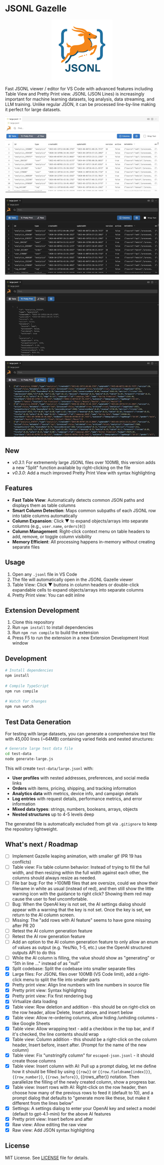 # JSONL Gazelle

<div align="center">
  <img src="jsonl-gazelle.png" alt="JSONL Gazelle" width="200">
</div>

Fast JSONL viewer / editor for VS Code with advanced features including Table View and Pretty Print view. JSONL (JSON Lines) is increasingly important for machine learning datasets, log analysis, data streaming, and LLM training. Unlike regular JSON, it can be processed line-by-line making it perfect for large datasets.

![JSONL Gazelle Screenshot - Light Theme - Table View](jsonl-gazelle-screenshot.jpg)

![JSONL Gazelle Screenshot - Dark Theme - Table View](jsonl-gazelle-screenshot2.jpg)

![JSONL Gazelle Screenshot - Pretty Print View](jsonl-gazelle-screenshot3.jpg)

![JSONL Gazelle Screenshot - Raw View](jsonl-gazelle-screenshot4.jpg)

## New

- *v0.3.1*: For extrememly large JSONL files over 100MB, this version adds a new "Split" function available by right-clicking on the file
- *v0.3.0*: Add a much improved Pretty Print View with syntax highlighting

## Features

- **Fast Table View**: Automatically detects common JSON paths and displays them as table columns
- **Smart Column Detection**: Maps common subpaths of each JSONL row into table columns automatically
- **Column Expansion**: Click ▼ to expand objects/arrays into separate columns (e.g., `user.name`, `orders[0]`)
- **Column Management**: Right-click context menu on table headers to add, remove, or toggle column visibility
- **Memory Efficient**: All processing happens in-memory without creating separate files

## Usage

1. Open any `.jsonl` file in VS Code
2. The file will automatically open in the JSONL Gazelle viewer
4. Table View: Click ▼ buttons in column headers or double-click expandable cells to expand objects/arrays into separate columns
5. Pretty Print view: You can edit inline

## Extension Development

1. Clone this repository
2. Run `npm install` to install dependencies
3. Run `npm run compile` to build the extension
4. Press F5 to run the extension in a new Extension Development Host window

## Development

```bash
# Install dependencies
npm install

# Compile TypeScript
npm run compile

# Watch for changes
npm run watch
```

## Test Data Generation

For testing with large datasets, you can generate a comprehensive test file with 45,000 lines (~64MB) containing varied fields and nested structures:

```bash
# Generate large test data file
cd test-data
node generate-large.js
```

This will create `test-data/large.jsonl` with:
- **User profiles** with nested addresses, preferences, and social media links
- **Orders** with items, pricing, shipping, and tracking information  
- **Analytics data** with metrics, device info, and campaign details
- **Log entries** with request details, performance metrics, and error information
- **Mixed data types**: strings, numbers, booleans, arrays, objects
- **Nested structures** up to 4-5 levels deep

The generated file is automatically excluded from git via `.gitignore` to keep the repository lightweight.

## What's next / Roadmap
- [ ] Implement Gazelle leaping animation, with smaller gif (PR 19 has conflicts)
- [ ] Table view: Fix table column behavior: Instead of trying to fill the full width, and then resizing within the full width against each other, the columns should always resize as needed.
- [ ] File bar bug: For the >100MB files that are oversize, could we show their filename in white as usual (instead of red), and then still show the little warning icon with the guidance to right click? Showing them red may cause the user to feel uncomfortable.
- [ ] Bug: When the OpenAI key is not set, the AI settings dialog should appear with a warning that the key is not set. Once the key is set, we return to the AI column screen.
- [ ] Missing: The "add rows with AI feature" seems to have gone missing after PR 20
- [ ] Retest the AI column generation feature
- [ ] Retest the AI row generation feature
- [ ] Add an option to the AI column generation feature to only allow an enum of values as output (e.g. Yes/No, 1-5, etc.) use the OpenAI structured outputs API to do this
- [ ] While the AI column is filling, the value should show as "generating" or "5th in line ..." instead of as "null"
- [X] Split codebase: Split the codebase into smaller separate files
- [X] Large files: For JSONL files over 100MB (VS Code limit), add a right-click menu to split the file into smaller parts
- [X] Pretty print view: Align line numbers with line numbers in source file
- [X] Pretty print view: Syntax highlighting
- [X] Pretty print view: Fix first rendering bug
- [X] Virtualize data loading
- [X] Table view: Row deletion and addition - this should be on right-click on the row header, allow Delete, Insert above, and insert below
- [X] Table view: Allow re-ordering columns, allow hiding /unhiding columns - like Google Sheets
- [X] Table view: Allow wrapping text - add a checkbox in the top bar, and if it's checked, the line contents should wrap
- [X] Table view: Column addition - this should be a right-click on the column header, Insert before, insert after. (Prompt for the name of the new column) 
- [X] Table view: Fix "unstringify column" for `escaped-json.jsonl` - it should create those columns
- [X] Table view: Insert column with AI: Pull up a prompt dialog, let me define how it should be filled by using `{{row}}` or `{{row.fieldname[index]}}`, `{{row_number}}`, `{{rows_before}}`, {{rows_after}} notation. Then parallelize the filling of the newly created column, show a progress bar.
- [X] Table view: Insert rows with AI: Right-click on the row header, then choose how many of the previous rows to feed it (default to 10), and a prompt dialog that defaults to "generate more like these, but make it different from the lines below"
- [X] Settings: A settings dialog to enter your OpenAI key and select a model (default to gpt-4.1-mini) for the above AI features
- [X] Pretty print view: Insert before and after
- [X] Raw view: Allow editing the raw view
- [X] Raw view: Add JSON syntax highlighting

## License

MIT License. See [LICENSE](LICENSE) file for details.
